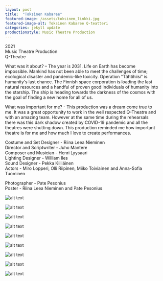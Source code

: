 ```yaml
---
layout: post
title:  "Toksinen Kabaree"
featured-image: /assets/toksinen_linkki.jpg
featured-image-alt: Toksinen Kabaree Q-teatteri
categories: jekyll update
productionstyle: Music Theatre Production
---
```

  2021  
  Music Theatre Production  
  Q-Theatre

<div class="post-text-alone">  
  What was it about? – The year is 2031. Life on Earth has become impossible. Mankind has not been able to meet the challenges of time; ecological disaster and pandemic-like toxicity. Operation "Tähtihiisi" is humanity's last chance. The Finnish space corporation is loading the last natural resources and a handful of proven good individuals of humanity into the starship. The ship is heading towards the darkness of the cosmos with the goal of finding a new home for all of us. 
<p></p>
  What was important for me? - This production was a dream come true to me. It was a great opportunity to work in the well respected Q-Theatre and with an amazing team. However at the same time during the rehearsals there was this dark shadow created by COVID-19 pandemic and all the theatres were shutting down. This production reminded me how important theatre is for me and how much I love to create performances.
</div>  
<p></p>

  Costume and Set Designer - Riina Leea Nieminen  
  Director and Scriptwriter - Juho Mantere  
  Composer and Musician - Henri Lyysaari  
  Lighting Designer - William Iles  
  Sound Designer - Pekka Kiiliäinen   
  Actors - Miro Lopperi, Olli Riipinen, Miiko Toiviainen and Anna-Sofia Tuominen  
  
  Photographer - Pate Pesonius  
  Poster - Riina Leea Nieminen and Pate Pesonius  
  
![alt text](/assets/projects/toksinen1.jpg)  
  
![alt text](/assets/projects/toksinen2.jpg)  

![alt text](/assets/projects/toksinen3.jpg)  

![alt text](/assets/projects/toksinen4.jpg)  

![alt text](/assets/projects/toksinen5.jpg)  

![alt text](/assets/projects/toksinen6.jpg)  

![alt text](/assets/projects/toksinen8.jpg)  

![alt text](/assets/projects/toksinen7.jpg)  
  
![alt text](/assets/projects/luonnos10.jpg)  



